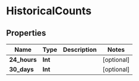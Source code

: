 
# HistoricalCounts

## Properties
Name | Type | Description | Notes
------------ | ------------- | ------------- | -------------
**24_hours** | **Int** |  |  [optional]
**30_days** | **Int** |  |  [optional]



